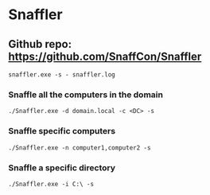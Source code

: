 # Snaffler

## Github repo: https://github.com/SnaffCon/Snaffler

    snaffler.exe -s - snaffler.log

### Snaffle all the computers in the domain

    ./Snaffler.exe -d domain.local -c <DC> -s

### Snaffle specific computers

    ./Snaffler.exe -n computer1,computer2 -s

### Snaffle a specific directory

    ./Snaffler.exe -i C:\ -s

